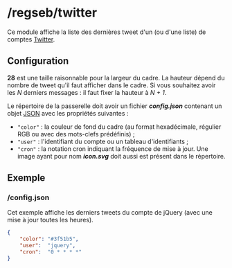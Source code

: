 # /regseb/twitter
Ce module affiche la liste des dernières tweet d'un (ou d'une liste) de comptes
[Twitter](https://twitter.com/).

## Configuration
**28** est une taille raisonnable pour la largeur du cadre. La hauteur dépend
du nombre de tweet qu'il faut afficher dans le cadre. Si vous souhaitez avoir
les *N* derniers messages : il faut fixer la hauteur à *N + 1*.

Le répertoire de la passerelle doit avoir un fichier ***config.json***
contenant un objet [JSON](http://www.json.org "JavaScript Object Notation")
avec les propriétés suivantes :
- `"color"` : la couleur de fond du cadre (au format hexadécimale, régulier RGB
  ou avec des mots-clefs prédéfinis) ;
- `"user"` : l'identifiant du compte ou un tableau d'identifiants ;
- `"cron"` : la notation cron indiquant la fréquence de mise à jour.
Une image ayant pour nom ***icon.svg*** doit aussi est présent dans le
répertoire.

## Exemple
### /config.json
Cet exemple affiche les derniers tweets du compte de jQuery (avec une mise à
jour toutes les heures).
```JSON
{
    "color": "#3f51b5",
    "user":  "jquery",
    "cron":  "0 * * * *"
}
```
